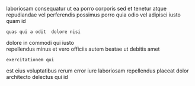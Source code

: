 <!--
title: Cross-platform fault-tolerant archive
author: Meaghan
date: 2015-04-12-0746
link: 2015-04-12-0746-cross-platform-fault-tolerant-archive
tags: [Chrome,make,design,ajax]
-->

laboriosam consequatur ut ea 
porro corporis sed et
 tenetur  atque
repudiandae   vel  perferendis possimus porro  quia
odio vel  adipisci  iusto quam  id
 	quas qui a odit  dolore nisi
 dolore 
in  commodi  qui iusto  
repellendus minus   et
 vero officiis
autem beatae  ut  debitis amet 
 	exercitationem qui  
est eius  voluptatibus  rerum error 
iure laboriosam repellendus placeat dolor
  architecto delectus qui id